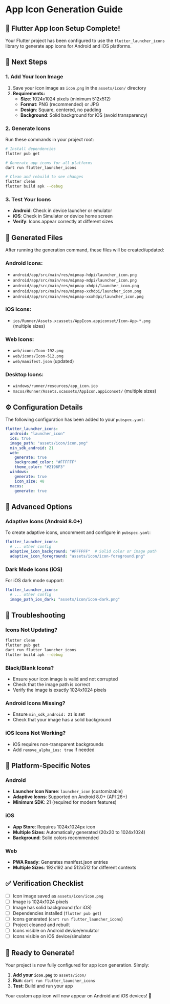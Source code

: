 # App Icon Generation Guide

## 📱 Flutter App Icon Setup Complete!

Your Flutter project has been configured to use the `flutter_launcher_icons` library to generate app icons for Android and iOS platforms.

## 🎯 Next Steps

### 1. Add Your Icon Image
1. Save your icon image as `icon.png` in the `assets/icon/` directory
2. **Requirements:**
   - **Size**: 1024x1024 pixels (minimum 512x512)
   - **Format**: PNG (recommended) or JPG
   - **Design**: Square, centered, no padding
   - **Background**: Solid background for iOS (avoid transparency)

### 2. Generate Icons
Run these commands in your project root:

```bash
# Install dependencies
flutter pub get

# Generate app icons for all platforms
dart run flutter_launcher_icons

# Clean and rebuild to see changes
flutter clean
flutter build apk --debug
```

### 3. Test Your Icons
- **Android**: Check in device launcher or emulator
- **iOS**: Check in Simulator or device home screen
- **Verify**: Icons appear correctly at different sizes

## 📂 Generated Files

After running the generation command, these files will be created/updated:

### Android Icons:
- `android/app/src/main/res/mipmap-hdpi/launcher_icon.png`
- `android/app/src/main/res/mipmap-mdpi/launcher_icon.png`
- `android/app/src/main/res/mipmap-xhdpi/launcher_icon.png`
- `android/app/src/main/res/mipmap-xxhdpi/launcher_icon.png`
- `android/app/src/main/res/mipmap-xxxhdpi/launcher_icon.png`

### iOS Icons:
- `ios/Runner/Assets.xcassets/AppIcon.appiconset/Icon-App-*.png` (multiple sizes)

### Web Icons:
- `web/icons/Icon-192.png`
- `web/icons/Icon-512.png`
- `web/manifest.json` (updated)

### Desktop Icons:
- `windows/runner/resources/app_icon.ico`
- `macos/Runner/Assets.xcassets/AppIcon.appiconset/` (multiple sizes)

## ⚙️ Configuration Details

The following configuration has been added to your `pubspec.yaml`:

```yaml
flutter_launcher_icons:
  android: "launcher_icon"
  ios: true
  image_path: "assets/icon/icon.png"
  min_sdk_android: 21
  web:
    generate: true
    background_color: "#FFFFFF"
    theme_color: "#2196F3"
  windows:
    generate: true
    icon_size: 48
  macos:
    generate: true
```

## 🎨 Advanced Options

### Adaptive Icons (Android 8.0+)
To create adaptive icons, uncomment and configure in `pubspec.yaml`:

```yaml
flutter_launcher_icons:
  # ... other config
  adaptive_icon_background: "#FFFFFF"  # Solid color or image path
  adaptive_icon_foreground: "assets/icon/icon-foreground.png"
```

### Dark Mode Icons (iOS)
For iOS dark mode support:

```yaml
flutter_launcher_icons:
  # ... other config
  image_path_ios_dark: "assets/icon/icon-dark.png"
```

## 🚨 Troubleshooting

### Icons Not Updating?
```bash
flutter clean
flutter pub get
dart run flutter_launcher_icons
flutter build apk --debug
```

### Black/Blank Icons?
- Ensure your icon image is valid and not corrupted
- Check that the image path is correct
- Verify the image is exactly 1024x1024 pixels

### Android Icons Missing?
- Ensure `min_sdk_android: 21` is set
- Check that your image has a solid background

### iOS Icons Not Working?
- iOS requires non-transparent backgrounds
- Add `remove_alpha_ios: true` if needed

## 📱 Platform-Specific Notes

### Android
- **Launcher Icon Name**: `launcher_icon` (customizable)
- **Adaptive Icons**: Supported on Android 8.0+ (API 26+)
- **Minimum SDK**: 21 (required for modern features)

### iOS
- **App Store**: Requires 1024x1024px icon
- **Multiple Sizes**: Automatically generated (20x20 to 1024x1024)
- **Background**: Solid colors recommended

### Web
- **PWA Ready**: Generates manifest.json entries
- **Multiple Sizes**: 192x192 and 512x512 for different contexts

## ✅ Verification Checklist

- [ ] Icon image saved as `assets/icon/icon.png`
- [ ] Image is 1024x1024 pixels
- [ ] Image has solid background (for iOS)
- [ ] Dependencies installed (`flutter pub get`)
- [ ] Icons generated (`dart run flutter_launcher_icons`)
- [ ] Project cleaned and rebuilt
- [ ] Icons visible on Android device/emulator
- [ ] Icons visible on iOS device/simulator

## 🎯 Ready to Generate!

Your project is now fully configured for app icon generation. Simply:

1. **Add your `icon.png`** to `assets/icon/`
2. **Run**: `dart run flutter_launcher_icons`
3. **Test**: Build and run your app

Your custom app icon will now appear on Android and iOS devices! 🚀